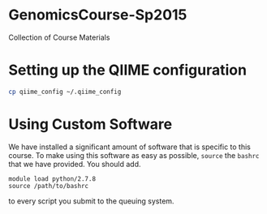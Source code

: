# GenomicsCourse-Sp2015
Collection of Course Materials

# Setting up the QIIME configuration 

```bash
cp qiime_config ~/.qiime_config 
```

# Using Custom Software 

We have installed a significant amount of software that is specific to this course. To make using this software as easy as possible, `source` the `bashrc` that we have provided. You should add.
```
module load python/2.7.8
source /path/to/bashrc
``` 
to every script you submit to the queuing system. 


